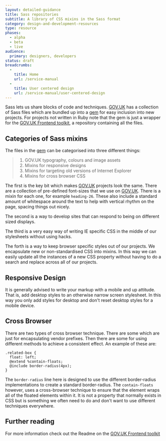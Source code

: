 ```yaml
---
layout: detailed-guidance
title: Sass repositories
subtitle: A library of CSS mixins in the Sass format
category: design-and-development-resources
type: resource
phases:
  - alpha
  - beta
  - live
audience:
  primary: designers, developers
status: draft
breadcrumbs:
  -
    title: Home
    url: /service-manual
  -
    title: User centered design
    url: /service-manual/user-centered-design
---
```


Sass lets us share blocks of code and techniques. [GOV.UK](https://www.gov.uk) has a collection of Sass files which are bundled up into a [gem](https://github.com/alphagov/govuk_frontend_toolkit_gem) for easy inclusion into new projects. For projects not written in Ruby note that the gem is just a wrapper for the [GOV.UK Frontend toolkit](https://github.com/alphagov/govuk_frontend_toolkit), a repository containing all the files.

## Categories of Sass mixins

The files in the [gem](https://github.com/alphagov/govuk_frontend_toolkit_gem) can be categorised into three different things:

>1. GOV.UK typography, colours and image assets
>2. Mixins for responsive designs
>3. Mixins for targeting old versions of Internet Explorer
>4. Mixins for cross browser CSS

The first is the key bit which makes [GOV.UK](https://www.gov.uk) projects look the same. There are a collection of pre-defined font-sizes that we use on [GOV.UK](https://www.gov.uk). There is a mixin for each one, for example `heading-26`. These also include a standard amount of whitespace around the text to help with vertical rhythm on the page, spacing things out nicely.

The second is a way to develop sites that can respond to being on different sized displays.

The third is a very easy way of writing IE specific CSS in the middle of our stylesheets without using hacks.

The forth is a way to keep browser specific styles out of our projects. We encapsulate new or non-standardised CSS into mixins. In this way we can easily update all the instances of a new CSS property without having to do a search and replace across all of our projects.

## Responsive Design

It is generally advised to write your markup with a mobile and up attitude. That is, add desktop styles to an otherwise narrow screen stylesheet. In this way you only add styles for desktop and don't reset desktop styles for a mobile device.

## Cross Browser

There are two types of cross browser technique. There are some which are just for encapsulating vendor prefixes. Then there are some for using different methods to achieve a consistent effect. An example of these are:

    .related-box {
      float: left;
      @extend %contain-floats;
      @include border-radius(4px);
    }

The `border-radius` line here is designed to use the different border-radius implementations to create a standard border-radius. The `contain-floats` however, uses a cross-browser technique to ensure that the element wraps all of the floated elements within it. It is not a property that normally exists in CSS but is something we often need to do and don't want to use different techniques everywhere.

## Further reading

For more information check out the Readme on the [GOV.UK Frontend toolkit](https://github.com/alphagov/govuk_frontend_toolkit)
